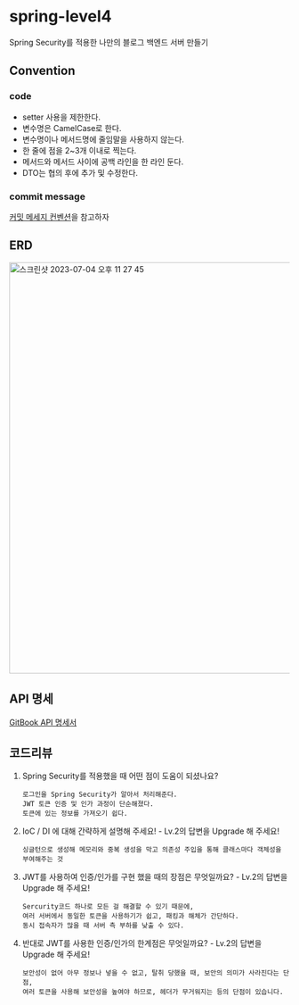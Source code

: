 # spring-level4
Spring Security를 적용한 나만의 블로그 백엔드 서버 만들기

## Convention
### code
- setter 사용을 제한한다.
- 변수명은 CamelCase로 한다.
- 변수명이나 메서드명에 줄임말을 사용하지 않는다.
- 한 줄에 점을 2~3개 이내로 찍는다.
- 메서드와 메서드 사이에 공백 라인을 한 라인 둔다.
- DTO는 협의 후에 추가 및 수정한다.

### commit message
[커밋 메세지 컨벤션](https://velog.io/@archivvonjang/Git-Commit-Message-Convention)을 참고하자

## ERD
<img width="737" alt="스크린샷 2023-07-04 오후 11 27 45" src="https://github.com/thing-zoo/spring-level3/assets/62596783/aca3d645-64ef-464c-b691-817f0da7f1f1">

## API 명세
[GitBook API 명세서](https://thing-zoo-world.gitbook.io/my-blog/)

## 코드리뷰
1. Spring Security를 적용했을 때 어떤 점이 도움이 되셨나요?
    
    ```
    로그인을 Spring Security가 알아서 처리해준다.
    JWT 토큰 인증 및 인가 과정이 단순해졌다.
    토큰에 있는 정보를 가져오기 쉽다.
    ```
    
2. IoC / DI 에 대해 간략하게 설명해 주세요!  - Lv.2의 답변을 Upgrade 해 주세요!
    
    ```
    싱글턴으로 생성해 메모리와 중복 생성을 막고 의존성 주입을 통해 클래스마다 객체성을 부여해주는 것
    ```
    
3. JWT를 사용하여 인증/인가를 구현 했을 때의 장점은 무엇일까요? - Lv.2의 답변을 Upgrade 해 주세요!
    
    ```
    Sercurity코드 하나로 모든 걸 해결할 수 있기 때문에,
    여러 서버에서 동일한 토큰을 사용하기가 쉽고, 패킹과 해체가 간단하다.
    동시 접속자가 많을 때 서버 측 부하를 낮출 수 있다.
    ```
    
4. 반대로 JWT를 사용한 인증/인가의 한계점은 무엇일까요? - Lv.2의 답변을 Upgrade 해 주세요!
    
    ```
    보안성이 없어 아무 정보나 넣을 수 없고, 탈취 당했을 때, 보안의 의미가 사라진다는 단점,
    여러 토큰을 사용해 보안성을 높여야 하므로, 헤더가 무거워지는 등의 단점이 있습니다.
    ```
